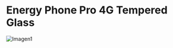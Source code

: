 # Energy Phone Pro 4G Tempered Glass

![Imagen1](http://static.energysistem.com/images/manuals/42595/5965efdd4b575.jpg)
